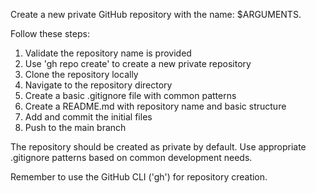 Create a new private GitHub repository with the name: $ARGUMENTS.

Follow these steps:
1. Validate the repository name is provided
2. Use 'gh repo create' to create a new private repository
3. Clone the repository locally
4. Navigate to the repository directory
5. Create a basic .gitignore file with common patterns
6. Create a README.md with repository name and basic structure
7. Add and commit the initial files
8. Push to the main branch

The repository should be created as private by default.
Use appropriate .gitignore patterns based on common development needs.

Remember to use the GitHub CLI ('gh') for repository creation.